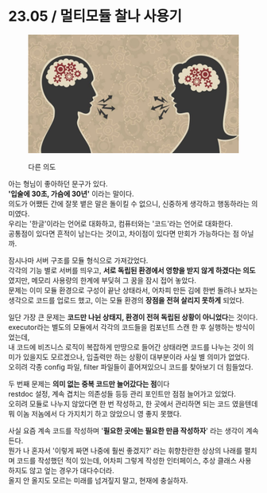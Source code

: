 # 23.05 / 멀티모듈 찰나 사용기

<figure><img src="../.gitbook/assets/image (1) (1) (1) (1).png" alt=""><figcaption><p>다른 의도</p></figcaption></figure>

&#x20;아는 형님이 좋아하던 문구가 있다.\
**'입술에 30초, 가슴에 30년'** 이라는 말이다.\
의도가 어쨌든 간에 잘못 뱉은 말은 돌이킬 수 없으니, 신중하게 생각하고 행동하라는 의미였다.\
우리는 '한글'이라는 언어로 대화하고, 컴퓨터와는 '코드'라는 언어로 대화한다.\
공통점이 있다면 흔적이 남는다는 것이고, 차이점이 있다면 만회가 가능하다는 점 아닐까.

&#x20;잠시나마 서버 구조를 모듈 형식으로 가져갔었다.\
각각의 기능 별로 서버를 띄우고, **서로 독립된 환경에서 영향을 받지 않게 하겠다는 의도**였지만, 메모리  사용량의 한계에 부딪혀 그 꿈을 잠시 접어 놓았다.\
문제는 이미 모듈 환경으로 구성이 끝난 상태라서, 어차피 만든 김에 한번 돌려나 보자는 생각으로 코드를 업로드 했고, 이는 모듈 환경의 **장점을 전혀 살리지 못하게** 되었다.

&#x20;일단 가장 큰 문제는 **코드만 나뉜 상태지, 환경이 전혀 독립된 상황이 아니었다**는 것이다.\
executor라는 별도의 모듈에서 각각의 코드들을 컴포넌트 스캔 한 후 실행하는 방식이었는데, \
내 코드에 비즈니스 로직이 복잡하게 만땅으로 들어간 상태라면 코드를 나누는 것이 의미가 있을지도 모르겠으나, 입출력만 하는 상황이 대부분이라 사실 별 의미가 없었다.\
오히려 각종 config 파일, filter 파일들이 흩어져있으니 코드를 찾아보기 더 힘들었다.

&#x20;두 번째 문제는 **의미 없는 중복 코드만 늘어갔다는 점**이다\
restdoc 설정, 계속 겹치는 의존성들 등등 관리 포인트만 점점 늘어가고 있었다.\
오히려 모듈로 나누지 않았다면 한 번 작성하고, 한 곳에서 관리하면 되는 코드 였을텐데 뭐 이놈 저놈에서 다 가지치기 하고 앉았으니 영 좋지 못했다.

&#x20;사실 요즘 계속 코드를 작성하며 '**필요한 곳에는 필요한 만큼 작성하자**' 라는 생각이 계속 든다.\
뭔가 나 혼자서 '이렇게 짜면 나중에 훨씬 좋겠지?' 라는 휘향찬란한 상상의 나래를 펼치며 코드를 작성했던 적이 있는데, 어차피 그렇게 작성한 인터페이스, 추상 클래스 사용 하지도 않고 엎는 경우가 대다수더라.\
올지 안 올지도 모르는 미래를 넘겨짚지 말고, 현재에 충실하자.
